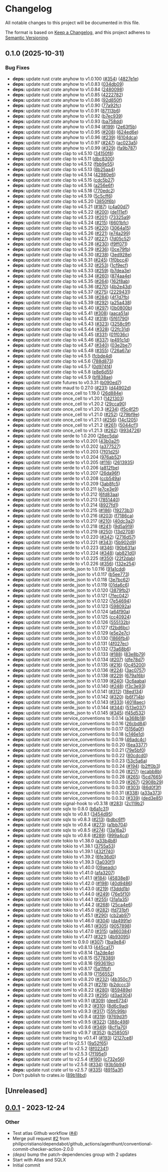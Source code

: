 # Changelog
All notable changes to this project will be documented in this file.

The format is based on [Keep a Changelog](https://keepachangelog.com/en/1.0.0/),
and this project adheres to [Semantic Versioning](https://semver.org/spec/v2.0.0.html).

## 0.1.0 (2025-10-31)


### Bug Fixes

* **deps:** update rust crate anyhow to v1.0.100 ([#354](https://github.com/philipcristiano/rust-sql-test/issues/354)) ([4827e1e](https://github.com/philipcristiano/rust-sql-test/commit/4827e1e06dd74886b3998785eb660a163aac3db0))
* **deps:** update rust crate anyhow to v1.0.83 ([034db09](https://github.com/philipcristiano/rust-sql-test/commit/034db09d604d8ced9160c477a35461de05ca2d3b))
* **deps:** update rust crate anyhow to v1.0.84 ([2480098](https://github.com/philipcristiano/rust-sql-test/commit/2480098781b68d1566140b1fe436eef551145867))
* **deps:** update rust crate anyhow to v1.0.85 ([4222782](https://github.com/philipcristiano/rust-sql-test/commit/422278226838e3e61c8a8444d73e9ce825928431))
* **deps:** update rust crate anyhow to v1.0.86 ([92d850f](https://github.com/philipcristiano/rust-sql-test/commit/92d850f28923ab27ef8b981f3ad28527d4e27048))
* **deps:** update rust crate anyhow to v1.0.90 ([77a92fc](https://github.com/philipcristiano/rust-sql-test/commit/77a92fce87552d1fd761294c92d70fe082635232))
* **deps:** update rust crate anyhow to v1.0.91 ([87113b6](https://github.com/philipcristiano/rust-sql-test/commit/87113b6571f67cac5ccb31234de0e5051132cdef))
* **deps:** update rust crate anyhow to v1.0.92 ([b7ec939](https://github.com/philipcristiano/rust-sql-test/commit/b7ec9390032f51348f5d8a2f81ab940be76145c0))
* **deps:** update rust crate anyhow to v1.0.93 ([ba758dd](https://github.com/philipcristiano/rust-sql-test/commit/ba758dda0103b4d42410c65abfffb2f8f50ba4ba))
* **deps:** update rust crate anyhow to v1.0.94 ([#199](https://github.com/philipcristiano/rust-sql-test/issues/199)) ([2e63f5b](https://github.com/philipcristiano/rust-sql-test/commit/2e63f5b73e527ff40897baf4df30e88a7e388bac))
* **deps:** update rust crate anyhow to v1.0.95 ([#208](https://github.com/philipcristiano/rust-sql-test/issues/208)) ([624ed6e](https://github.com/philipcristiano/rust-sql-test/commit/624ed6e8134cd739951722732718ab87ba0c346d))
* **deps:** update rust crate anyhow to v1.0.96 ([#239](https://github.com/philipcristiano/rust-sql-test/issues/239)) ([6104dca](https://github.com/philipcristiano/rust-sql-test/commit/6104dcaff76cea3a197e4151c9a7a029df38539c))
* **deps:** update rust crate anyhow to v1.0.97 ([#247](https://github.com/philipcristiano/rust-sql-test/issues/247)) ([ac023a5](https://github.com/philipcristiano/rust-sql-test/commit/ac023a5c8a4966c1c397a742b6248772b507b8c3))
* **deps:** update rust crate anyhow to v1.0.99 ([#329](https://github.com/philipcristiano/rust-sql-test/issues/329)) ([fa9b787](https://github.com/philipcristiano/rust-sql-test/commit/fa9b787b9c6da4355a0c93f620ad9f4d3b4d151c))
* **deps:** update rust crate clap to v4.5.10 ([34150f8](https://github.com/philipcristiano/rust-sql-test/commit/34150f82f0268a2f276d2c72a8ee3ce8ddbc3574))
* **deps:** update rust crate clap to v4.5.11 ([dbc8300](https://github.com/philipcristiano/rust-sql-test/commit/dbc8300839f4482f1aec207ba8c735b552d5904d))
* **deps:** update rust crate clap to v4.5.12 ([fbb9e55](https://github.com/philipcristiano/rust-sql-test/commit/fbb9e5560e9a01ecace8b5f3cfd29bd3e782d8e8))
* **deps:** update rust crate clap to v4.5.13 ([8b25aa4](https://github.com/philipcristiano/rust-sql-test/commit/8b25aa46a5a08f1c21d2b924a6b0ef343fbba290))
* **deps:** update rust crate clap to v4.5.14 ([42980e6](https://github.com/philipcristiano/rust-sql-test/commit/42980e6c6c88e9168b9e72f11579a0fa96f60e01))
* **deps:** update rust crate clap to v4.5.15 ([cdc5b27](https://github.com/philipcristiano/rust-sql-test/commit/cdc5b2738374028e7f90c1b8db4532944f8ef8d8))
* **deps:** update rust crate clap to v4.5.16 ([a256e6f](https://github.com/philipcristiano/rust-sql-test/commit/a256e6fe349592249aaacbdb6776f2e0eb8a3677))
* **deps:** update rust crate clap to v4.5.18 ([770edc2](https://github.com/philipcristiano/rust-sql-test/commit/770edc2d59bcb77d543ab8fb12df9738cf06c709))
* **deps:** update rust crate clap to v4.5.19 ([5c5cff6](https://github.com/philipcristiano/rust-sql-test/commit/5c5cff6d3ead89d380c5c5c32a1b85d1404216c4))
* **deps:** update rust crate clap to v4.5.20 ([3850f6b](https://github.com/philipcristiano/rust-sql-test/commit/3850f6b5d285703752afdc8dcc71d9b3c18df330))
* **deps:** update rust crate clap to v4.5.21 ([#187](https://github.com/philipcristiano/rust-sql-test/issues/187)) ([c4a00d7](https://github.com/philipcristiano/rust-sql-test/commit/c4a00d7e87f58918564ed010e6d5e5131594b311))
* **deps:** update rust crate clap to v4.5.22 ([#200](https://github.com/philipcristiano/rust-sql-test/issues/200)) ([de111ef](https://github.com/philipcristiano/rust-sql-test/commit/de111ef52f243261081920f509932bf6b7fda58d))
* **deps:** update rust crate clap to v4.5.23 ([#201](https://github.com/philipcristiano/rust-sql-test/issues/201)) ([73325a9](https://github.com/philipcristiano/rust-sql-test/commit/73325a97d53632763f48fc4f7af3c672e4322c91))
* **deps:** update rust crate clap to v4.5.24 ([#215](https://github.com/philipcristiano/rust-sql-test/issues/215)) ([6601bfc](https://github.com/philipcristiano/rust-sql-test/commit/6601bfcda85e9d2b67fca9be120271d7b24b20d2))
* **deps:** update rust crate clap to v4.5.25 ([#220](https://github.com/philipcristiano/rust-sql-test/issues/220)) ([3064a15](https://github.com/philipcristiano/rust-sql-test/commit/3064a15d7c789490a28717dfa989cd631af1bc44))
* **deps:** update rust crate clap to v4.5.26 ([#221](https://github.com/philipcristiano/rust-sql-test/issues/221)) ([e74a299](https://github.com/philipcristiano/rust-sql-test/commit/e74a2991b490c0cc87385b63123b973eeeca045d))
* **deps:** update rust crate clap to v4.5.27 ([#227](https://github.com/philipcristiano/rust-sql-test/issues/227)) ([7d05c52](https://github.com/philipcristiano/rust-sql-test/commit/7d05c52fe52f8db67deba96f9d8acb884eed142a))
* **deps:** update rust crate clap to v4.5.28 ([#230](https://github.com/philipcristiano/rust-sql-test/issues/230)) ([f9ff071](https://github.com/philipcristiano/rust-sql-test/commit/f9ff0712a601399f410f1c693e7c384039497d74))
* **deps:** update rust crate clap to v4.5.29 ([#236](https://github.com/philipcristiano/rust-sql-test/issues/236)) ([0ce79fb](https://github.com/philipcristiano/rust-sql-test/commit/0ce79fbd032631fbfdce128e375409eab72c4e83))
* **deps:** update rust crate clap to v4.5.30 ([#238](https://github.com/philipcristiano/rust-sql-test/issues/238)) ([3ed928e](https://github.com/philipcristiano/rust-sql-test/commit/3ed928e32d6b9a417deeef623004514413d0fe9e))
* **deps:** update rust crate clap to v4.5.31 ([#245](https://github.com/philipcristiano/rust-sql-test/issues/245)) ([1f0bcc4](https://github.com/philipcristiano/rust-sql-test/commit/1f0bcc47edcd38f7c41202c89e45e061d59be791))
* **deps:** update rust crate clap to v4.5.32 ([#253](https://github.com/philipcristiano/rust-sql-test/issues/253)) ([1cf9ecf](https://github.com/philipcristiano/rust-sql-test/commit/1cf9ecfa32fd9eea67f3691371fef93c480b7b37))
* **deps:** update rust crate clap to v4.5.33 ([#259](https://github.com/philipcristiano/rust-sql-test/issues/259)) ([b7dea3e](https://github.com/philipcristiano/rust-sql-test/commit/b7dea3ee9ed555913e7043dc1b079ad32675176a))
* **deps:** update rust crate clap to v4.5.34 ([#260](https://github.com/philipcristiano/rust-sql-test/issues/260)) ([874aa4e](https://github.com/philipcristiano/rust-sql-test/commit/874aa4ef5ac75e30e0d93b0822fc829db9622375))
* **deps:** update rust crate clap to v4.5.35 ([#264](https://github.com/philipcristiano/rust-sql-test/issues/264)) ([162f8ab](https://github.com/philipcristiano/rust-sql-test/commit/162f8ab2fb156d1ed59e11f0c3c366bbd3f60059))
* **deps:** update rust crate clap to v4.5.36 ([#270](https://github.com/philipcristiano/rust-sql-test/issues/270)) ([4b2e43d](https://github.com/philipcristiano/rust-sql-test/commit/4b2e43d9ea7b5b565cb42bd5a1eb51512de9864b))
* **deps:** update rust crate clap to v4.5.37 ([#275](https://github.com/philipcristiano/rust-sql-test/issues/275)) ([2229431](https://github.com/philipcristiano/rust-sql-test/commit/22294319d06ed7d001a95cabd95de64698edddb2))
* **deps:** update rust crate clap to v4.5.38 ([#284](https://github.com/philipcristiano/rust-sql-test/issues/284)) ([4f7d7fb](https://github.com/philipcristiano/rust-sql-test/commit/4f7d7fbeef8ee908b64b3adb3f0af378771cbfbf))
* **deps:** update rust crate clap to v4.5.39 ([#292](https://github.com/philipcristiano/rust-sql-test/issues/292)) ([a25a438](https://github.com/philipcristiano/rust-sql-test/commit/a25a4384b54e59e09bed853c98f3c013f3af493e))
* **deps:** update rust crate clap to v4.5.40 ([#297](https://github.com/philipcristiano/rust-sql-test/issues/297)) ([0b0800b](https://github.com/philipcristiano/rust-sql-test/commit/0b0800bbee878cf97ea48eec791a640d472003f8))
* **deps:** update rust crate clap to v4.5.41 ([#308](https://github.com/philipcristiano/rust-sql-test/issues/308)) ([aaca51a](https://github.com/philipcristiano/rust-sql-test/commit/aaca51abe5da398af98cd33b4be920a158d811e5))
* **deps:** update rust crate clap to v4.5.42 ([#318](https://github.com/philipcristiano/rust-sql-test/issues/318)) ([5f61790](https://github.com/philipcristiano/rust-sql-test/commit/5f617900b85d22e18db855081532dcac789aca50))
* **deps:** update rust crate clap to v4.5.43 ([#323](https://github.com/philipcristiano/rust-sql-test/issues/323)) ([3258c9f](https://github.com/philipcristiano/rust-sql-test/commit/3258c9f7ecceab0277c799c30f6cd631d156b2d8))
* **deps:** update rust crate clap to v4.5.44 ([#328](https://github.com/philipcristiano/rust-sql-test/issues/328)) ([22fc31d](https://github.com/philipcristiano/rust-sql-test/commit/22fc31d0e1cd84c0ce518ffc11cdb498abebde0e))
* **deps:** update rust crate clap to v4.5.45 ([#331](https://github.com/philipcristiano/rust-sql-test/issues/331)) ([01f036c](https://github.com/philipcristiano/rust-sql-test/commit/01f036c1967b43384e1f5f8e2084b9f0fdeda9e7))
* **deps:** update rust crate clap to v4.5.46 ([#337](https://github.com/philipcristiano/rust-sql-test/issues/337)) ([e491c1d](https://github.com/philipcristiano/rust-sql-test/commit/e491c1daffb2ede0b651b22649a5914d7c6068c9))
* **deps:** update rust crate clap to v4.5.47 ([#340](https://github.com/philipcristiano/rust-sql-test/issues/340)) ([03e2be7](https://github.com/philipcristiano/rust-sql-test/commit/03e2be7e9a3c6dbecd2f0f4a5471f13db500ca0d))
* **deps:** update rust crate clap to v4.5.48 ([#355](https://github.com/philipcristiano/rust-sql-test/issues/355)) ([726a67a](https://github.com/philipcristiano/rust-sql-test/commit/726a67a0863cca82fd77ca9ff09eb28825404619))
* **deps:** update rust crate clap to v4.5.5 ([fcbde4d](https://github.com/philipcristiano/rust-sql-test/commit/fcbde4dd6d8f658369e0498a7eaf5b3f601518ad))
* **deps:** update rust crate clap to v4.5.6 ([788d873](https://github.com/philipcristiano/rust-sql-test/commit/788d873cee09e4eedc220591a62657711d7ac1dd))
* **deps:** update rust crate clap to v4.5.7 ([0d974f4](https://github.com/philipcristiano/rust-sql-test/commit/0d974f40da2d2ab0c116acca41a9599c1a3eb7f6))
* **deps:** update rust crate clap to v4.5.8 ([e8e6d55](https://github.com/philipcristiano/rust-sql-test/commit/e8e6d55f9a193fdc48be5dfee6d1ea9ba30dc166))
* **deps:** update rust crate clap to v4.5.9 ([bf838ae](https://github.com/philipcristiano/rust-sql-test/commit/bf838aea58128d9a85a24337c92c5dfaa4d35974))
* **deps:** update rust crate futures to v0.3.31 ([b090ed7](https://github.com/philipcristiano/rust-sql-test/commit/b090ed70adbe7fef8f1b29655f5e199564f5dab1))
* **deps:** update rust crate maud to 0.27.0 ([#231](https://github.com/philipcristiano/rust-sql-test/issues/231)) ([d44902d](https://github.com/philipcristiano/rust-sql-test/commit/d44902d1e7f4aefa71d9fa014980d3edb19975c3))
* **deps:** update rust crate once_cell to 1.19.0 ([26d884e](https://github.com/philipcristiano/rust-sql-test/commit/26d884ed928475fd8239a463580917b31ef368f7))
* **deps:** update rust crate once_cell to v1.20.1 ([1421303](https://github.com/philipcristiano/rust-sql-test/commit/14213035bda341f2f7f03452df86aa42d600e063))
* **deps:** update rust crate once_cell to v1.20.2 ([29cca90](https://github.com/philipcristiano/rust-sql-test/commit/29cca90020334b9fffd22d58410e7c1d15a9d43b))
* **deps:** update rust crate once_cell to v1.20.3 ([#234](https://github.com/philipcristiano/rust-sql-test/issues/234)) ([f5c4f2f](https://github.com/philipcristiano/rust-sql-test/commit/f5c4f2fc4d88c699fa0d847133f64b934d962a42))
* **deps:** update rust crate once_cell to v1.21.0 ([#252](https://github.com/philipcristiano/rust-sql-test/issues/252)) ([279bf9e](https://github.com/philipcristiano/rust-sql-test/commit/279bf9e6c8d5e8b254188607950cb83adacd1eea))
* **deps:** update rust crate once_cell to v1.21.1 ([#256](https://github.com/philipcristiano/rust-sql-test/issues/256)) ([14c1205](https://github.com/philipcristiano/rust-sql-test/commit/14c1205538c264ea00ace56864c370e5052adfe2))
* **deps:** update rust crate once_cell to v1.21.2 ([#261](https://github.com/philipcristiano/rust-sql-test/issues/261)) ([5044cf1](https://github.com/philipcristiano/rust-sql-test/commit/5044cf17b183b5c6d7bc82bd1220a8113d41721e))
* **deps:** update rust crate once_cell to v1.21.3 ([#262](https://github.com/philipcristiano/rust-sql-test/issues/262)) ([9934726](https://github.com/philipcristiano/rust-sql-test/commit/9934726b66209235762fa7565d9d9771f0fa6b42))
* **deps:** update rust crate serde to 1.0.200 ([26ec5da](https://github.com/philipcristiano/rust-sql-test/commit/26ec5dad85a17e7913149b4ff85d4c333acb7d8d))
* **deps:** update rust crate serde to v1.0.201 ([43b0a2f](https://github.com/philipcristiano/rust-sql-test/commit/43b0a2f5a08d3465e34db5853696255121c6ab97))
* **deps:** update rust crate serde to v1.0.202 ([a377527](https://github.com/philipcristiano/rust-sql-test/commit/a3775270be2e8b1c2ddf29a1f2c37c7e655622fa))
* **deps:** update rust crate serde to v1.0.203 ([7f01d25](https://github.com/philipcristiano/rust-sql-test/commit/7f01d25603351dc36804d00873b34be150d3210e))
* **deps:** update rust crate serde to v1.0.204 ([976ab52](https://github.com/philipcristiano/rust-sql-test/commit/976ab5294a4fcc5fefe980248634a99e0b5e2578))
* **deps:** update rust crate serde to v1.0.205 ([#116](https://github.com/philipcristiano/rust-sql-test/issues/116)) ([2613935](https://github.com/philipcristiano/rust-sql-test/commit/26139359e7bfda0d57bbaf80f814701d1a7c07f5))
* **deps:** update rust crate serde to v1.0.206 ([a812fbe](https://github.com/philipcristiano/rust-sql-test/commit/a812fbe422e725f6fa8c4a02b0c71b4ff4ee0543))
* **deps:** update rust crate serde to v1.0.207 ([26da96f](https://github.com/philipcristiano/rust-sql-test/commit/26da96f5f29d71a732212400b3e5142d564cf817))
* **deps:** update rust crate serde to v1.0.208 ([ccb549a](https://github.com/philipcristiano/rust-sql-test/commit/ccb549ad711340a7b32665f02023333864bca927))
* **deps:** update rust crate serde to v1.0.209 ([3ab8fc5](https://github.com/philipcristiano/rust-sql-test/commit/3ab8fc5f79f71f5de4f410667b6144499bc71a93))
* **deps:** update rust crate serde to v1.0.211 ([e7ce3e9](https://github.com/philipcristiano/rust-sql-test/commit/e7ce3e92991e2774b1fff9fb028c35e48104aa9f))
* **deps:** update rust crate serde to v1.0.212 ([6fd83aa](https://github.com/philipcristiano/rust-sql-test/commit/6fd83aa7bf0d361b67a7b0cbb27642bcb09bf4a9))
* **deps:** update rust crate serde to v1.0.213 ([7851440](https://github.com/philipcristiano/rust-sql-test/commit/7851440470a7f54d9a0560dd165c9a5e3c3e209d))
* **deps:** update rust crate serde to v1.0.214 ([8927fd1](https://github.com/philipcristiano/rust-sql-test/commit/8927fd10f06224b5cf7b412c73ddf36698ea0e75))
* **deps:** update rust crate serde to v1.0.215 ([#186](https://github.com/philipcristiano/rust-sql-test/issues/186)) ([19273b3](https://github.com/philipcristiano/rust-sql-test/commit/19273b3d173c94ba68d4b528a05c5df84e52d8d0))
* **deps:** update rust crate serde to v1.0.216 ([#203](https://github.com/philipcristiano/rust-sql-test/issues/203)) ([f7186ca](https://github.com/philipcristiano/rust-sql-test/commit/f7186cada1a18fe4e8bcee8be53edd2cdb2ad845))
* **deps:** update rust crate serde to v1.0.217 ([#210](https://github.com/philipcristiano/rust-sql-test/issues/210)) ([40dc3a2](https://github.com/philipcristiano/rust-sql-test/commit/40dc3a27f72197b8a64b1bd3b92970852bf2d2f5))
* **deps:** update rust crate serde to v1.0.218 ([#241](https://github.com/philipcristiano/rust-sql-test/issues/241)) ([9d5a919](https://github.com/philipcristiano/rust-sql-test/commit/9d5a9193e1cda6d343ab3befd82c55773f30dc73))
* **deps:** update rust crate serde to v1.0.219 ([#250](https://github.com/philipcristiano/rust-sql-test/issues/250)) ([13d2708](https://github.com/philipcristiano/rust-sql-test/commit/13d2708b7e0f6981ff9fd5856cec6fb204f7d366))
* **deps:** update rust crate serde to v1.0.220 ([#342](https://github.com/philipcristiano/rust-sql-test/issues/342)) ([2716d57](https://github.com/philipcristiano/rust-sql-test/commit/2716d57bb1131e6aace216503e2156551b2dc7f2))
* **deps:** update rust crate serde to v1.0.221 ([#343](https://github.com/philipcristiano/rust-sql-test/issues/343)) ([5b902d9](https://github.com/philipcristiano/rust-sql-test/commit/5b902d94e1d499506656c6819965d8f58304eced))
* **deps:** update rust crate serde to v1.0.223 ([#346](https://github.com/philipcristiano/rust-sql-test/issues/346)) ([90b631a](https://github.com/philipcristiano/rust-sql-test/commit/90b631a4ba4d27888a27fb2a1340fe04009dbb49))
* **deps:** update rust crate serde to v1.0.224 ([#348](https://github.com/philipcristiano/rust-sql-test/issues/348)) ([ab821d0](https://github.com/philipcristiano/rust-sql-test/commit/ab821d05b179e1e2294996c0f3989924124c9af6))
* **deps:** update rust crate serde to v1.0.225 ([#350](https://github.com/philipcristiano/rust-sql-test/issues/350)) ([22f2dab](https://github.com/philipcristiano/rust-sql-test/commit/22f2dab0c329448a4fc656029a88fe00b450075c))
* **deps:** update rust crate serde to v1.0.226 ([#356](https://github.com/philipcristiano/rust-sql-test/issues/356)) ([132e254](https://github.com/philipcristiano/rust-sql-test/commit/132e2541cb077781cdf6357ef1edf3788b4aa2bb))
* **deps:** update rust crate serde_json to 1.0.116 ([91a1cdd](https://github.com/philipcristiano/rust-sql-test/commit/91a1cdd91a12bd59da4ef8f946899f055bf1faf0))
* **deps:** update rust crate serde_json to v1.0.117 ([b5ee773](https://github.com/philipcristiano/rust-sql-test/commit/b5ee773586fabcd988c30b8b0c90eee26266b7b0))
* **deps:** update rust crate serde_json to v1.0.118 ([3e7bc62](https://github.com/philipcristiano/rust-sql-test/commit/3e7bc62fb89c8a1861956e46dfb47f79397c3f90))
* **deps:** update rust crate serde_json to v1.0.119 ([01da6c6](https://github.com/philipcristiano/rust-sql-test/commit/01da6c6c5aaad622dad6fd8e07c1873e861166c3))
* **deps:** update rust crate serde_json to v1.0.120 ([3879fb2](https://github.com/philipcristiano/rust-sql-test/commit/3879fb27051621588f9be4963b3f6bbba3864fb0))
* **deps:** update rust crate serde_json to v1.0.121 ([7fec042](https://github.com/philipcristiano/rust-sql-test/commit/7fec04284f4554d670a636074e0eb8aa37c76f20))
* **deps:** update rust crate serde_json to v1.0.122 ([7e54694](https://github.com/philipcristiano/rust-sql-test/commit/7e546948a52b9442982cb0aa768452e746a4af0d))
* **deps:** update rust crate serde_json to v1.0.123 ([598092a](https://github.com/philipcristiano/rust-sql-test/commit/598092ae30f7519cbbae597a827e8cc6b31053fc))
* **deps:** update rust crate serde_json to v1.0.124 ([a64f90a](https://github.com/philipcristiano/rust-sql-test/commit/a64f90a5c2a1a26f24761e4bd91331811667f9a8))
* **deps:** update rust crate serde_json to v1.0.125 ([cc40924](https://github.com/philipcristiano/rust-sql-test/commit/cc40924e1c2f1160d447dc6a1f32dec7a54dcb51))
* **deps:** update rust crate serde_json to v1.0.126 ([555132b](https://github.com/philipcristiano/rust-sql-test/commit/555132b70b0544906b1bf55f3b114aaa8918c8e6))
* **deps:** update rust crate serde_json to v1.0.127 ([f2bd6bc](https://github.com/philipcristiano/rust-sql-test/commit/f2bd6bc5fe1103266e74d1798750fe64810e552c))
* **deps:** update rust crate serde_json to v1.0.129 ([e5e2e7c](https://github.com/philipcristiano/rust-sql-test/commit/e5e2e7c9849a6ab932d5b47c0e1b24bfce40969e))
* **deps:** update rust crate serde_json to v1.0.130 ([1866fb4](https://github.com/philipcristiano/rust-sql-test/commit/1866fb49010412a5e40648eb02bd2d7fbdc4a820))
* **deps:** update rust crate serde_json to v1.0.131 ([4f027ec](https://github.com/philipcristiano/rust-sql-test/commit/4f027ec0cd46334c3cf7880f308d5f53ce8790b0))
* **deps:** update rust crate serde_json to v1.0.132 ([73a68b6](https://github.com/philipcristiano/rust-sql-test/commit/73a68b6c462c219001d85af77f9fabe8b9a8bc7a))
* **deps:** update rust crate serde_json to v1.0.133 ([#188](https://github.com/philipcristiano/rust-sql-test/issues/188)) ([83e8b79](https://github.com/philipcristiano/rust-sql-test/commit/83e8b79aa5d47617e5fbd02fc02d780d54615082))
* **deps:** update rust crate serde_json to v1.0.134 ([#207](https://github.com/philipcristiano/rust-sql-test/issues/207)) ([dfe78d7](https://github.com/philipcristiano/rust-sql-test/commit/dfe78d7bf4ee790858f54c8fbf66bfa4ffd3717c))
* **deps:** update rust crate serde_json to v1.0.135 ([#216](https://github.com/philipcristiano/rust-sql-test/issues/216)) ([0c45200](https://github.com/philipcristiano/rust-sql-test/commit/0c4520061c9ec34cdaae12227eeb47d7e683927a))
* **deps:** update rust crate serde_json to v1.0.136 ([#224](https://github.com/philipcristiano/rust-sql-test/issues/224)) ([3ac0757](https://github.com/philipcristiano/rust-sql-test/commit/3ac075701b4b659b2c3be6c7530f3fe894fed261))
* **deps:** update rust crate serde_json to v1.0.138 ([#229](https://github.com/philipcristiano/rust-sql-test/issues/229)) ([679a16b](https://github.com/philipcristiano/rust-sql-test/commit/679a16bd3b54f1ca3c60a8cdb5066a767458c611))
* **deps:** update rust crate serde_json to v1.0.139 ([#240](https://github.com/philipcristiano/rust-sql-test/issues/240)) ([3c6aaba](https://github.com/philipcristiano/rust-sql-test/commit/3c6aaba34f7132939d2923a0bd03d18dac1248e6))
* **deps:** update rust crate serde_json to v1.0.140 ([#248](https://github.com/philipcristiano/rust-sql-test/issues/248)) ([f3c3e93](https://github.com/philipcristiano/rust-sql-test/commit/f3c3e930ee14fac664c4568bc4bf661b404fd528))
* **deps:** update rust crate serde_json to v1.0.141 ([#312](https://github.com/philipcristiano/rust-sql-test/issues/312)) ([18ed134](https://github.com/philipcristiano/rust-sql-test/commit/18ed1348f2aa0869c22676b373adad7c2ba07c17))
* **deps:** update rust crate serde_json to v1.0.142 ([#320](https://github.com/philipcristiano/rust-sql-test/issues/320)) ([b6f714b](https://github.com/philipcristiano/rust-sql-test/commit/b6f714b7d2d01327a0638b722837b16b52e30423))
* **deps:** update rust crate serde_json to v1.0.143 ([#333](https://github.com/philipcristiano/rust-sql-test/issues/333)) ([4018aec](https://github.com/philipcristiano/rust-sql-test/commit/4018aec0770585855268c11ab9670db4e8fbb3c9))
* **deps:** update rust crate serde_json to v1.0.144 ([#344](https://github.com/philipcristiano/rust-sql-test/issues/344)) ([513e037](https://github.com/philipcristiano/rust-sql-test/commit/513e037408d0f2076f5427665afa939767152bae))
* **deps:** update rust crate serde_json to v1.0.145 ([#345](https://github.com/philipcristiano/rust-sql-test/issues/345)) ([f45d532](https://github.com/philipcristiano/rust-sql-test/commit/f45d5328b7d6029e6eb8949a944bc957ee5418d9))
* **deps:** update rust crate service_conventions to 0.0.14 ([a368b18](https://github.com/philipcristiano/rust-sql-test/commit/a368b18a8d900e93a00728db6cdd16df8506e1ff))
* **deps:** update rust crate service_conventions to 0.0.16 ([26cbd84](https://github.com/philipcristiano/rust-sql-test/commit/26cbd843da6d695f07d2afe3888adaa3fc7785f9))
* **deps:** update rust crate service_conventions to 0.0.17 ([5156a0f](https://github.com/philipcristiano/rust-sql-test/commit/5156a0fcb50ea8295c9751ce565752768342a435))
* **deps:** update rust crate service_conventions to 0.0.18 ([c146e1d](https://github.com/philipcristiano/rust-sql-test/commit/c146e1db729bd48426e04173f14546a250305eb2))
* **deps:** update rust crate service_conventions to 0.0.19 ([46adc4c](https://github.com/philipcristiano/rust-sql-test/commit/46adc4c481948441a773af856a52b3d92271b443))
* **deps:** update rust crate service_conventions to 0.0.20 ([6ea3377](https://github.com/philipcristiano/rust-sql-test/commit/6ea3377e40b668e138dab70a6ff238127bb570f2))
* **deps:** update rust crate service_conventions to 0.0.21 ([79e5bf0](https://github.com/philipcristiano/rust-sql-test/commit/79e5bf0558331fb1c85ca61e204c09afa03da941))
* **deps:** update rust crate service_conventions to 0.0.22 ([80cdcd0](https://github.com/philipcristiano/rust-sql-test/commit/80cdcd0c420fbc4b1b85940b70bfaaeea9e79d07))
* **deps:** update rust crate service_conventions to 0.0.23 ([53c5a6a](https://github.com/philipcristiano/rust-sql-test/commit/53c5a6ac19ec008a586c263ce17160dac8bef2b5))
* **deps:** update rust crate service_conventions to 0.0.24 ([#194](https://github.com/philipcristiano/rust-sql-test/issues/194)) ([b2ff0b3](https://github.com/philipcristiano/rust-sql-test/commit/b2ff0b33184f59cafa52c3703d9c44838a8f26e2))
* **deps:** update rust crate service_conventions to 0.0.26 ([#217](https://github.com/philipcristiano/rust-sql-test/issues/217)) ([ecabb8b](https://github.com/philipcristiano/rust-sql-test/commit/ecabb8b6f75b3df56b6a0b1d8d23754c2012cdbb))
* **deps:** update rust crate service_conventions to 0.0.28 ([#265](https://github.com/philipcristiano/rust-sql-test/issues/265)) ([5cd7665](https://github.com/philipcristiano/rust-sql-test/commit/5cd76659932f378660b06fb27fcde649202f9acc))
* **deps:** update rust crate service_conventions to 0.0.29 ([#267](https://github.com/philipcristiano/rust-sql-test/issues/267)) ([2908b29](https://github.com/philipcristiano/rust-sql-test/commit/2908b290d1b8f8db74945184b5d86acd7ec0cb7a))
* **deps:** update rust crate service_conventions to 0.0.30 ([#303](https://github.com/philipcristiano/rust-sql-test/issues/303)) ([86d0f3f](https://github.com/philipcristiano/rust-sql-test/commit/86d0f3f0be5f2f259131bd5cd8dbe3126580e5b8))
* **deps:** update rust crate service_conventions to 0.0.31 ([#338](https://github.com/philipcristiano/rust-sql-test/issues/338)) ([a33a373](https://github.com/philipcristiano/rust-sql-test/commit/a33a37346e86820929995b109dd8f44fa926ba53))
* **deps:** update rust crate service_conventions to 0.0.32 ([#339](https://github.com/philipcristiano/rust-sql-test/issues/339)) ([ded3e85](https://github.com/philipcristiano/rust-sql-test/commit/ded3e852d3a83a7c6ab1e47bff885dc15033c596))
* **deps:** update rust crate signal-hook to v0.3.18 ([#283](https://github.com/philipcristiano/rust-sql-test/issues/283)) ([2c119b2](https://github.com/philipcristiano/rust-sql-test/commit/2c119b2d1631dcb1ef96b53486ee137cfd1ec35e))
* **deps:** update rust crate sqlx to 0.8.0 ([b6a1c31](https://github.com/philipcristiano/rust-sql-test/commit/b6a1c319157b749ea71325ee5ec00b4cd1f6bc90))
* **deps:** update rust crate sqlx to v0.8.1 ([3454d95](https://github.com/philipcristiano/rust-sql-test/commit/3454d95dbbe6169f43066b20cb278d896f364580))
* **deps:** update rust crate sqlx to v0.8.3 ([#213](https://github.com/philipcristiano/rust-sql-test/issues/213)) ([bdbc6ff](https://github.com/philipcristiano/rust-sql-test/commit/bdbc6ff34ca012cf3bc8b8e00506462b00e173a4))
* **deps:** update rust crate sqlx to v0.8.4 ([#273](https://github.com/philipcristiano/rust-sql-test/issues/273)) ([a1bb704](https://github.com/philipcristiano/rust-sql-test/commit/a1bb704c747318b9c186cc4ed917f317a4723ec8))
* **deps:** update rust crate sqlx to v0.8.5 ([#274](https://github.com/philipcristiano/rust-sql-test/issues/274)) ([13a16a2](https://github.com/philipcristiano/rust-sql-test/commit/13a16a2ffe39542aab6ef85509c9238a0255e7c0))
* **deps:** update rust crate sqlx to v0.8.6 ([#289](https://github.com/philipcristiano/rust-sql-test/issues/289)) ([999a4cd](https://github.com/philipcristiano/rust-sql-test/commit/999a4cdf7fed8b35d9c9af8bbd1ef985e3a9c0c5))
* **deps:** update rust crate tokio to v1.38.0 ([a33b4b8](https://github.com/philipcristiano/rust-sql-test/commit/a33b4b8f2e12d4eb2d57a1501146b70b77d8961e))
* **deps:** update rust crate tokio to v1.38.1 ([3755a53](https://github.com/philipcristiano/rust-sql-test/commit/3755a536dad29d0980a21d2ccef6a676467fd0d6))
* **deps:** update rust crate tokio to v1.39.1 ([432f740](https://github.com/philipcristiano/rust-sql-test/commit/432f740f2783046081c7f19af335b0651757399f))
* **deps:** update rust crate tokio to v1.39.2 ([6fe36d0](https://github.com/philipcristiano/rust-sql-test/commit/6fe36d050fdd9138df14d3a1099e8f2da53e7b2c))
* **deps:** update rust crate tokio to v1.39.3 ([3a030f1](https://github.com/philipcristiano/rust-sql-test/commit/3a030f1c9abda6d60d4d5c2383589b0d6c5edb7d))
* **deps:** update rust crate tokio to v1.40.0 ([09aeadc](https://github.com/philipcristiano/rust-sql-test/commit/09aeadcc91f64e84f8c3db28c67ffae879ca27f2))
* **deps:** update rust crate tokio to v1.41.0 ([afa3207](https://github.com/philipcristiano/rust-sql-test/commit/afa32077dfa216d143232a628b19512655f6942a))
* **deps:** update rust crate tokio to v1.41.1 ([#184](https://github.com/philipcristiano/rust-sql-test/issues/184)) ([45838e8](https://github.com/philipcristiano/rust-sql-test/commit/45838e80f34da60acf22a4eb9beed5842d65e9fb))
* **deps:** update rust crate tokio to v1.42.0 ([#198](https://github.com/philipcristiano/rust-sql-test/issues/198)) ([40d9486](https://github.com/philipcristiano/rust-sql-test/commit/40d94861824e9c15cf969cbdf04d90ac388c3486))
* **deps:** update rust crate tokio to v1.43.0 ([#219](https://github.com/philipcristiano/rust-sql-test/issues/219)) ([f3ddd1b](https://github.com/philipcristiano/rust-sql-test/commit/f3ddd1b3eaf601a572fbd3ba3a7d13d8b74cc3d3))
* **deps:** update rust crate tokio to v1.44.0 ([#249](https://github.com/philipcristiano/rust-sql-test/issues/249)) ([76e5f10](https://github.com/philipcristiano/rust-sql-test/commit/76e5f1051181a15aec5cde91f181e7e9e9394308))
* **deps:** update rust crate tokio to v1.44.1 ([#255](https://github.com/philipcristiano/rust-sql-test/issues/255)) ([31a1a35](https://github.com/philipcristiano/rust-sql-test/commit/31a1a35e159ade3206d7f85a4fc6cb6b2e0190fe))
* **deps:** update rust crate tokio to v1.44.2 ([#268](https://github.com/philipcristiano/rust-sql-test/issues/268)) ([25ca4e6](https://github.com/philipcristiano/rust-sql-test/commit/25ca4e6d65d66758cd1df9663da6d960788d5960))
* **deps:** update rust crate tokio to v1.45.0 ([#282](https://github.com/philipcristiano/rust-sql-test/issues/282)) ([fd731bf](https://github.com/philipcristiano/rust-sql-test/commit/fd731bf8183f688f1bdc48de02a2ea0dd297a01a))
* **deps:** update rust crate tokio to v1.45.1 ([#290](https://github.com/philipcristiano/rust-sql-test/issues/290)) ([cb2ab97](https://github.com/philipcristiano/rust-sql-test/commit/cb2ab974d21a3e867d1e61bb36cd0c90fbcb34c5))
* **deps:** update rust crate tokio to v1.46.0 ([#304](https://github.com/philipcristiano/rust-sql-test/issues/304)) ([da4991e](https://github.com/philipcristiano/rust-sql-test/commit/da4991e9baba6447c52797288a3295616bea6901))
* **deps:** update rust crate tokio to v1.46.1 ([#305](https://github.com/philipcristiano/rust-sql-test/issues/305)) ([9057898](https://github.com/philipcristiano/rust-sql-test/commit/905789842c6b0827c7a703c4145231326915f9fb))
* **deps:** update rust crate tokio to v1.47.0 ([#315](https://github.com/philipcristiano/rust-sql-test/issues/315)) ([a860384](https://github.com/philipcristiano/rust-sql-test/commit/a8603849ebcbaa5addfcfd9b9ebbb5ba006abc80))
* **deps:** update rust crate tokio to v1.47.1 ([#321](https://github.com/philipcristiano/rust-sql-test/issues/321)) ([4b93095](https://github.com/philipcristiano/rust-sql-test/commit/4b9309569680b5901ebab3a52b77c17843f413f8))
* **deps:** update rust crate toml to 0.9.0 ([#307](https://github.com/philipcristiano/rust-sql-test/issues/307)) ([1ba9e84](https://github.com/philipcristiano/rust-sql-test/commit/1ba9e8476af7284bd2bdbc613d8ec9fb3389797b))
* **deps:** update rust crate toml to v0.8.13 ([445ca17](https://github.com/philipcristiano/rust-sql-test/commit/445ca1712851b993861fd0fb51bfd61cc5587fee))
* **deps:** update rust crate toml to v0.8.14 ([1a2de4e](https://github.com/philipcristiano/rust-sql-test/commit/1a2de4e6539ab9c48e9dd5d00eeafc97377800c4))
* **deps:** update rust crate toml to v0.8.15 ([5778389](https://github.com/philipcristiano/rust-sql-test/commit/5778389c34d585980a218e2e64a63930e081d17d))
* **deps:** update rust crate toml to v0.8.16 ([993619c](https://github.com/philipcristiano/rust-sql-test/commit/993619c776caa81b7213d2b0382d2f3e1d10643a))
* **deps:** update rust crate toml to v0.8.17 ([5a11fbf](https://github.com/philipcristiano/rust-sql-test/commit/5a11fbff3cdf11eb6f6c277533af81eeedca754d))
* **deps:** update rust crate toml to v0.8.19 ([7156552](https://github.com/philipcristiano/rust-sql-test/commit/715655254062565b0871e8e0dfe9e2089654a169))
* **deps:** update rust crate toml to v0.8.20 ([#232](https://github.com/philipcristiano/rust-sql-test/issues/232)) ([4b350c7](https://github.com/philipcristiano/rust-sql-test/commit/4b350c7f14e63bffed761af7f1f2d62e08c3e2a6))
* **deps:** update rust crate toml to v0.8.21 ([#278](https://github.com/philipcristiano/rust-sql-test/issues/278)) ([b2dccc3](https://github.com/philipcristiano/rust-sql-test/commit/b2dccc33a8bf159a6ad3a5f17d770476fff3d625))
* **deps:** update rust crate toml to v0.8.22 ([#280](https://github.com/philipcristiano/rust-sql-test/issues/280)) ([859489e](https://github.com/philipcristiano/rust-sql-test/commit/859489ed3639bf639611ad4dcfac8d10e452195c))
* **deps:** update rust crate toml to v0.8.23 ([#295](https://github.com/philipcristiano/rust-sql-test/issues/295)) ([d3ad304](https://github.com/philipcristiano/rust-sql-test/commit/d3ad304545f00f1dcd602d6d1cc36d009c7ea72f))
* **deps:** update rust crate toml to v0.9.1 ([#309](https://github.com/philipcristiano/rust-sql-test/issues/309)) ([dee6734](https://github.com/philipcristiano/rust-sql-test/commit/dee67344dd44d95c3dc42020309934fba64465b3))
* **deps:** update rust crate toml to v0.9.2 ([#310](https://github.com/philipcristiano/rust-sql-test/issues/310)) ([8d6c9ad](https://github.com/philipcristiano/rust-sql-test/commit/8d6c9ad96b5e442f1f40c176b394a7f95371e34a))
* **deps:** update rust crate toml to v0.9.3 ([#317](https://github.com/philipcristiano/rust-sql-test/issues/317)) ([55fc99b](https://github.com/philipcristiano/rust-sql-test/commit/55fc99bda6082a225ee6aa5ea07d07451df789b5))
* **deps:** update rust crate toml to v0.9.4 ([#319](https://github.com/philipcristiano/rust-sql-test/issues/319)) ([9769d3f](https://github.com/philipcristiano/rust-sql-test/commit/9769d3f9274c653bf8dfcfd19b5d6ef900ef85c7))
* **deps:** update rust crate toml to v0.9.5 ([#322](https://github.com/philipcristiano/rust-sql-test/issues/322)) ([388c498](https://github.com/philipcristiano/rust-sql-test/commit/388c498f3acbd86974b599cb6da735123ecd3979))
* **deps:** update rust crate toml to v0.9.6 ([#349](https://github.com/philipcristiano/rust-sql-test/issues/349)) ([8cf1a70](https://github.com/philipcristiano/rust-sql-test/commit/8cf1a70b1ceeea95c32da03ce293c0e6736d163d))
* **deps:** update rust crate toml to v0.9.7 ([#352](https://github.com/philipcristiano/rust-sql-test/issues/352)) ([b258505](https://github.com/philipcristiano/rust-sql-test/commit/b258505e4255034d4cd5bd4dae8dd6546254d492))
* **deps:** update rust crate tracing to v0.1.41 ([#193](https://github.com/philipcristiano/rust-sql-test/issues/193)) ([2127ce8](https://github.com/philipcristiano/rust-sql-test/commit/2127ce8ced4183c095b6de191d370e32dd913470))
* **deps:** update rust crate url to v2.5.1 ([9a52f65](https://github.com/philipcristiano/rust-sql-test/commit/9a52f65fd681d3917f83b3a716b5d7c08c5b5ee6))
* **deps:** update rust crate url to v2.5.2 ([8f02341](https://github.com/philipcristiano/rust-sql-test/commit/8f02341f21dd2826537510cf183b69ad713fb5d3))
* **deps:** update rust crate url to v2.5.3 ([7f195e1](https://github.com/philipcristiano/rust-sql-test/commit/7f195e11724af9715920f5c7e457ca662390dc92))
* **deps:** update rust crate url to v2.5.4 ([#190](https://github.com/philipcristiano/rust-sql-test/issues/190)) ([c732e56](https://github.com/philipcristiano/rust-sql-test/commit/c732e56d6b828cf48796de10851b404aa0cc97c0))
* **deps:** update rust crate url to v2.5.6 ([#334](https://github.com/philipcristiano/rust-sql-test/issues/334)) ([93b5b94](https://github.com/philipcristiano/rust-sql-test/commit/93b5b94e553584ffd117737f6bc1099d06f65e39))
* **deps:** update rust crate url to v2.5.7 ([#335](https://github.com/philipcristiano/rust-sql-test/issues/335)) ([8915a3f](https://github.com/philipcristiano/rust-sql-test/commit/8915a3f3ea4c862f8648eaefc549255cddb05e5b))
* Don't publish to crates.io ([89b18bd](https://github.com/philipcristiano/rust-sql-test/commit/89b18bdcd84f47d07cb9baa3e8006df44141ac81))

## [Unreleased]

## [0.0.1](https://github.com/philipcristiano/rust-sql-test/releases/tag/v0.0.1) - 2023-12-24

### Other
- Test atlas Github workflow ([#4](https://github.com/philipcristiano/rust-sql-test/pull/4))
- Merge pull request [#2](https://github.com/philipcristiano/rust-sql-test/pull/2) from philipcristiano/dependabot/github_actions/agenthunt/conventional-commit-checker-action-2.0.0
- *(deps)* bump the patch-dependencies group with 2 updates
- Start with Atlas and SQLX
- Initial commit
